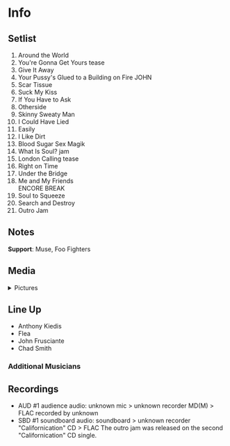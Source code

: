 # Info

## Setlist

1. Around the World
2. You're Gonna Get Yours tease
3. Give It Away
4. Your Pussy's Glued to a Building on Fire JOHN
5. Scar Tissue
6. Suck My Kiss
7. If You Have to Ask
8. Otherside
9. Skinny Sweaty Man
10. I Could Have Lied
11. Easily
12. I Like Dirt
13. Blood Sugar Sex Magik
14. What Is Soul? jam
15. London Calling tease
16. Right on Time
17. Under the Bridge
18. Me and My Friends
<br> ENCORE BREAK
19. Soul to Squeeze
20. Search and Destroy
21. Outro Jam

## Notes

**Support**: Muse, Foo Fighters

## Media 

<details>
  <summary>Pictures</summary>
  <!--<img alt="Setlist" title="Setlist" src="_.jpg" height="200" />
  <img alt="Clipping" title="Clipping" src="_.jpg" height="200" />
  <img alt="Flyer" title="Flyer" src="_.jpg" height="200" />-->
</details>

## Line Up

* Anthony Kiedis
* Flea
* John Frusciante
* Chad Smith

### Additional Musicians

## Recordings

* AUD #1 audience audio: unknown mic > unknown recorder MD(M) > FLAC recorded by unknown  
* SBD #1 soundboard audio: soundboard > unknown recorder "Californication" CD > FLAC The outro jam was released on the second "Californication" CD single.

